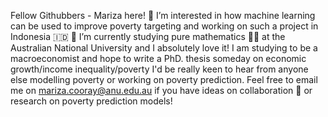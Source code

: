  Fellow Githubbers - Mariza here!
👀 I’m interested in how machine learning can be used to improve poverty targeting and working on such a project in Indonesia :indonesia:
🌱 I’m currently studying pure mathematics :green_heart::sweat_drops: at the Australian National University and I absolutely love it! I am studying to be a macroeconomist and hope to write a PhD. thesis someday on economic growth/income inequality/poverty
I'd be really keen to hear from anyone else modelling poverty or working on poverty prediction. Feel free to email me on mariza.cooray@anu.edu.au if you have ideas on collaboration :beer: or research on poverty prediction models!
<!---
econophile/econophile is a ✨ special ✨ repository because its `README.md` (this file) appears on your GitHub profile.
You can click the Preview link to take a look at your changes.
--->
